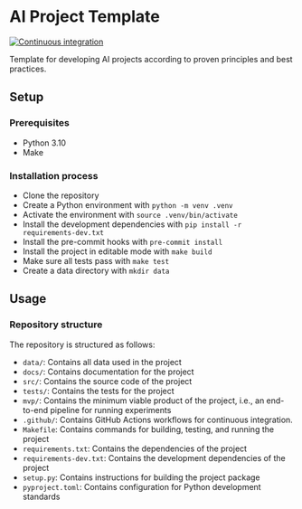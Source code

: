 # AI Project Template

[![Continuous integration](https://github.com/felixpeters/ai-project-template/actions/workflows/ci.yml/badge.svg)](https://github.com/felixpeters/ai-project-template/actions/workflows/ci.yml)

Template for developing AI projects according to proven principles and best practices.

## Setup

### Prerequisites

- Python 3.10
- Make

### Installation process

- Clone the repository
- Create a Python environment with `python -m venv .venv`
- Activate the environment with `source .venv/bin/activate`
- Install the development dependencies with `pip install -r requirements-dev.txt`
- Install the pre-commit hooks with `pre-commit install`
- Install the project in editable mode with `make build`
- Make sure all tests pass with `make test`
- Create a data directory with `mkdir data`

## Usage

### Repository structure

The repository is structured as follows:

- `data/`: Contains all data used in the project
- `docs/`: Contains documentation for the project
- `src/`: Contains the source code of the project
- `tests/`: Contains the tests for the project
- `mvp/`: Contains the minimum viable product of the project, i.e., an end-to-end pipeline for running experiments
- `.github/`: Contains GitHub Actions workflows for continuous integration.
- `Makefile`: Contains commands for building, testing, and running the project
- `requirements.txt`: Contains the dependencies of the project
- `requirements-dev.txt`: Contains the development dependencies of the project
- `setup.py`: Contains instructions for building the project package
- `pyproject.toml`: Contains configuration for Python development standards
